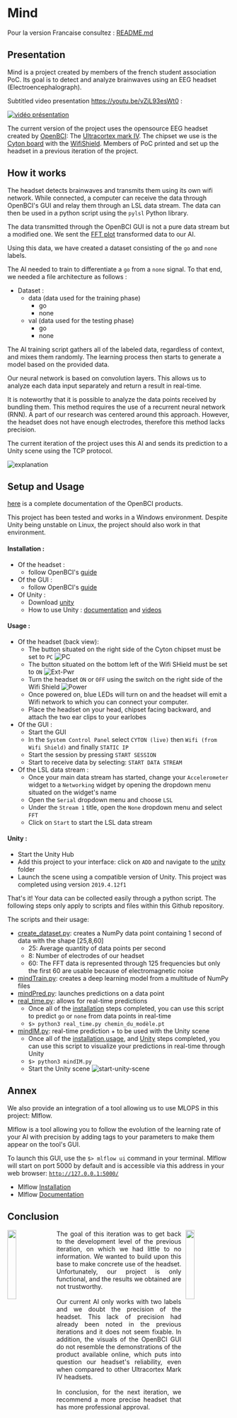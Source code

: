 # Mind

Pour la version Francaise consultez : [README.md](README.md)

## Presentation
Mind is a project created by members of the french student association PoC. Its goal is to detect and analyze brainwaves using an EEG headset (Electroencephalograph).

Subtitled video presentation https://youtu.be/vZjL93esWt0 :

[![vidéo présentation](http://img.youtube.com/vi/vZjL93esWt0/hqdefault.jpg)](https://youtu.be/vZjL93esWt0)

The current version of the project uses the opensource EEG headset created by [OpenBCI](https://openbci.com/): The [Ultracortex mark IV](https://shop.openbci.com/collections/frontpage/products/ultracortex-mark-iv). The chipset we use is the [Cyton board](https://docs.openbci.com/docs/02Cyton/CytonLanding) with the [WifiShield](https://docs.openbci.com/docs/05ThirdParty/03-WiFiShield/WiFiLanding). Members of PoC printed and set up the headset in a previous iteration of the project.

## How it works

The headset detects brainwaves and transmits them using its own wifi network. While connected, a computer can receive the data through OpenBCI's GUI and relay them through an LSL data stream. The data can then be used in a python script using the `pylsl` Python library.

The data transmitted through the OpenBCI GUI is not a pure data stream but a modified one. We sent the [FFT plot](https://docs.openbci.com/docs/06Software/01-OpenBCISoftware/GUIWidgets#fft-plot) transformed data to our AI.

Using this data, we have created a dataset consisting of the `go` and `none` labels.

The AI needed to train to differentiate a `go` from a `none` signal. To that end, we needed a file architecture  as follows :

- Dataset :
  - data (data used for the training phase)
    - go
    - none
  - val (data used for the testing phase)
    - go
    - none


The AI training script gathers all of the labeled data, regardless of context, and mixes them randomly. The learning process then starts to generate a model based on the provided data.

Our neural network is based on convolution layers. This allows us to analyze each data input separately and return a result in real-time.

It is noteworthy that it is possible to analyze the data points received by bundling them. This method requires the use of a recurrent neural network (RNN). A part of our research was centered around this approach. However, the headset does not have enough electrodes, therefore this method lacks precision.

The current iteration of the project uses this AI and sends its prediction to a Unity scene using the TCP protocol.

![explanation](resources/ang.png)

## Setup and Usage

[here](https://docs.openbci.com/docs/Welcome.html) is a complete documentation of the OpenBCI products.

This project has been tested and works in a Windows environment. Despite Unity being unstable on Linux, the project should also work in that environment.

#### Installation :
- Of the headset :
  - follow OpenBCI's [guide](https://docs.openbci.com/docs/04AddOns/01-Headwear/MarkIV)
- Of the GUI :
  - follow OpenBCI's [guide](https://docs.openbci.com/docs/06Software/01-OpenBCISoftware/GUIDocs)
- Of Unity :
  - Download [unity](https://store.unity.com/#plans-individual)
  - How to use Unity : [documentation](https://docs.unity3d.com/Manual/index.html) and [videos](https://www.youtube.com/results?search_query=learn+unity+playlist)

#### Usage :
- Of the headset (back view):
  - The button situated on the right side of the Cyton chipset must be set to `PC`
![PC](resources/PC.JPG)
  - The button situated on the bottom left of the Wifi SHield must be set to `ON`
![Ext-Pwr](resources/EXT_PWR.JPG)
  - Turn the headset `ON` or `OFF`  using the switch on the right side of the Wifi Shield
![Power](resources/ON_OFF.JPG)
  - Once powered on, blue LEDs will turn on and the headset will emit a Wifi network to which you can connect your computer.
  - Place the headset on your head, chipset facing backward, and attach the two ear clips to your earlobes
- Of the GUI :
  - Start the GUI
  - In the `System Control Panel` select `CYTON (live)` then `Wifi (from Wifi Shield)` and finally `STATIC IP`
  - Start the session by pressing `START SESSION`
  - Start to receive data by selecting: `START DATA STREAM`
- Of the LSL data stream :
  - Once your main data stream has started, change your `Accelerometer` widget to a `Networking` widget by opening the dropdown menu situated on the widget's name
  - Open the `Serial` dropdown menu and choose `LSL`
  - Under the `Stream 1` title, open the `None` dropdown menu and select `FFT`
  - Click on `Start` to start the LSL data stream

#### Unity :
- Start the Unity Hub
- Add this project to your interface: click on `ADD` and navigate to the [unity](unity/) folder
- Launch the scene using a compatible version of Unity. This project was completed using version `2019.4.12f1`

That's it! Your data can be collected easily through a python script. The following steps only apply to scripts and files within this Github repository.

The scripts and their usage:
- [create_dataset.py](data/create_dataset.py): creates a NumPy data point containing 1 second of data with the shape [25,8,60]
  - 25: Average quantity of data points per second
  - 8: Number of electrodes of our headset
  - 60: The FFT data is represented through 125 frequencies but only the first 60 are usable because of electromagnetic noise
- [mindTrain.py](mindTrain.py): creates a deep learning model from a multitude of NumPy files
- [mindPred.py](mindPred.py): launches predictions on a data point
- [real_time.py](real_time.py): allows for real-time predictions
  - Once all of the [installation](#Installation) steps completed, you can use this script to predict `go` or `none` from data points in real-time
  - ```$> python3 real_time.py chemin_du_modèle.pt```
- [mindIM.py](mindIM.py): real-time prediction + to be used with the Unity scene
  - Once all of the [installation](#Installation),[usage](#Usage), and [Unity](#Unity) steps completed, you can use this script to visualize your predictions in real-time through Unity
  - ```$> python3 mindIM.py```
  - Start the Unity scene
![start-unity-scene](resources/unity_start_scene.PNG)

## Annex
We also provide an integration of a tool allowing us to use MLOPS in this project: Mlflow.

Mlflow is a tool allowing you to follow the evolution of the learning rate of your AI with precision by adding tags to your parameters to make them appear on the tool's GUI.

To launch this GUI, use the `$> mlflow ui` command in your terminal. Mlflow will start on port 5000 by default and is accessible via this address in your web browser: [`http://127.0.0.1:5000/`](http://127.0.0.1:5000/)

- Mlflow [Installation](https://www.mlflow.org/docs/latest/quickstart.html)
- Mlflow [Documentation](https://www.mlflow.org/docs/latest/index.html)


## Conclusion

<img style="float:left" align="left" width="20%" src="resources/left.JPG">
<img style="float:right" align="right" width="20%" src="resources/right.JPG">
<div style="width:56%; margin-left:22%" align="justify">
The goal of this iteration was to get back to the development level of the previous iteration, on which we had little to no information. We wanted to build upon this base to make concrete use of the headset. Unfortunately, our project is only functional, and the results we obtained are not trustworthy.
<br/><br/>
Our current AI only works with two labels and we doubt the precision of the headset. This lack of precision had already been noted in the previous iterations and it does not seem fixable. In addition, the visuals of the OpenBCI GUI do not resemble the demonstrations of the product available online, which puts into question our headset's reliability, even when compared to other Ultracortex Mark IV headsets.
<br/><br/>
In conclusion, for the next iteration, we recommend a more precise headset that has more professional approval.
</div>